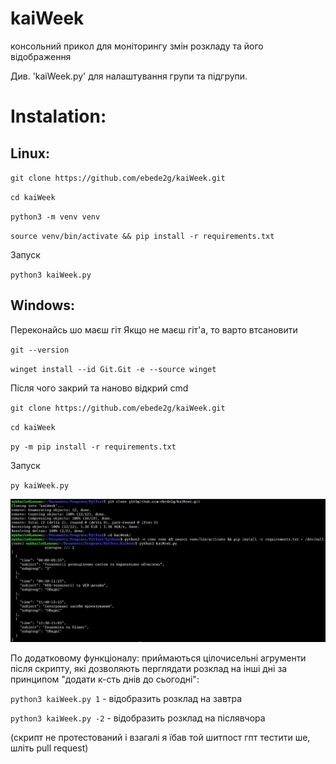 # kaiWeek
консольний прикол для моніторингу змін розкладу та його відображення

Див. 'kaiWeek.py' для налаштування групи та підгрупи. 

# Instalation:


## Linux:

`git clone https://github.com/ebede2g/kaiWeek.git`

`cd kaiWeek`

`python3 -m venv venv`

`source venv/bin/activate && pip install -r requirements.txt`


Запуск 

`python3 kaiWeek.py`


## Windows:
Переконайсь шо маєш гіт Якщо не маєш гіт'а, то варто втсановити

`git --version`

`winget install --id Git.Git -e --source winget`

Після чого закрий та наново відкрий cmd

`git clone https://github.com/ebede2g/kaiWeek.git`

`cd kaiWeek`

`py -m pip install -r requirements.txt`


Запуск 

`py kaiWeek.py`





![Alt text](./Screenshot_20250218_210921.png)

По додатковому функціоналу: приймаються цілочисельні агрументи після скрипту, які дозволяють перглядати розклад на інші дні за принципом "додати к-сть днів до сьогодні":

`python3 kaiWeek.py 1` - відобразить розклад на завтра

`python3 kaiWeek.py -2` - відобразить розклад на післявчора


(скрипт не протестований і взагалі я їбав той шитпост гпт тестити ше, шліть pull request)
